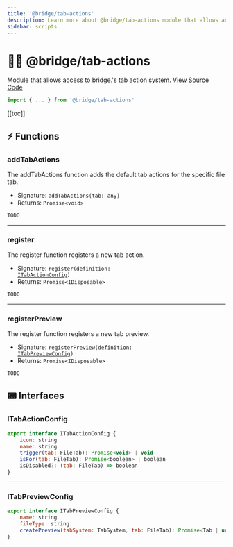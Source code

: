 ```yaml
---
title: '@bridge/tab-actions'
description: Learn more about @bridge/tab-actions module that allows access to bridge.'s tab action system.
sidebar: scripts
---
```


# 🏃‍♂️ @bridge/tab-actions

Module that allows access to bridge.'s tab action system.
[View Source Code](https://github.com/bridge-core/editor/blob/main/src/components/Extensions/Scripts/Modules/TabAction.ts)

```js
import { ... } from '@bridge/tab-actions'
```

[[toc]]

## ⚡ Functions

### addTabActions

The addTabActions function adds the default tab actions for the specific file tab.

-   Signature: `addTabActions(tab: any)`
-   Returns: `Promise<void>`

```js
TODO
```

---

### register

The register function registers a new tab action.

-   Signature: <code>register(definition: <a href="#itabactionconfig">ITabActionConfig</a>)</code>
-   Returns: `Promise<IDisposable>`

```js
TODO
```

---

### registerPreview

The register function registers a new tab preview.

-   Signature: <code>registerPreview(definition: <a href="#itabpreviewconfig">ITabPreviewConfig</a>)</code>
-   Returns: `Promise<IDisposable>`

```js
TODO
```

## 📟 Interfaces

### ITabActionConfig

```js
export interface ITabActionConfig {
	icon: string
	name: string
	trigger(tab: FileTab): Promise<void> | void
	isFor(tab: FileTab): Promise<boolean> | boolean
	isDisabled?: (tab: FileTab) => boolean
}
```

---

### ITabPreviewConfig

```js
export interface ITabPreviewConfig {
	name: string
	fileType: string
	createPreview(tabSystem: TabSystem, tab: FileTab): Promise<Tab | undefined>
}
```
